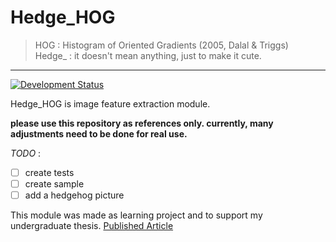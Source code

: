 # Hedge_HOG 
> HOG : Histogram of Oriented Gradients (2005, Dalal & Triggs)   
> Hedge_ : it doesn't mean anything, just to make it cute.
---

[![Development Status](https://raster.shields.io/badge/status-dev-red)]()

Hedge_HOG is image feature extraction module.

**please use this repository as references only. currently, many adjustments need to be done for real use.**

*TODO* : 
- [ ] create tests
- [ ] create sample
- [ ] add a hedgehog picture

This module was made as learning project and to support my undergraduate thesis.
[Published Article](http://j-ptiik.ub.ac.id/index.php/j-ptiik/article/view/6090)
